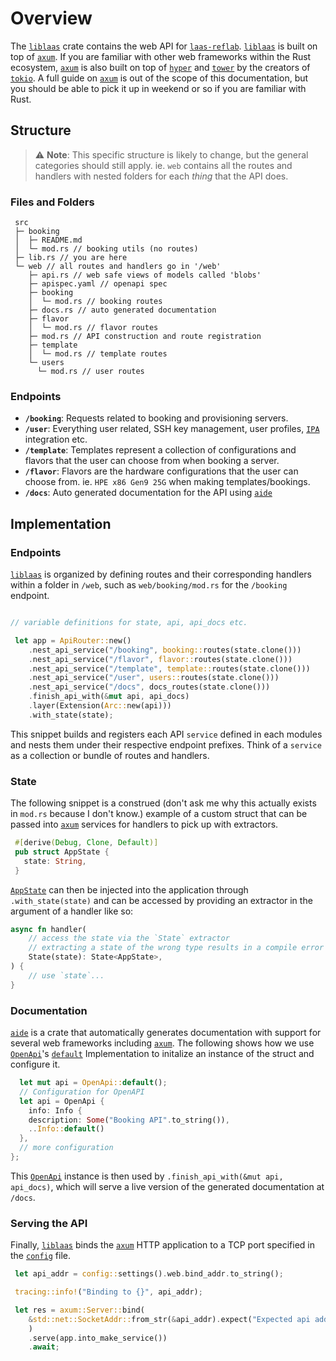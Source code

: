 # Overview

The [`liblaas`] crate contains the web API for [`laas-reflab`]. [`liblaas`]
is built on top of [`axum`]. If you are familiar with other web frameworks
within the Rust ecosystem, [`axum`] is also built on top of [`hyper`]
and [`tower`] by the creators of [`tokio`]. A full guide on [`axum`] is out
of the scope of this documentation, but you should be able
to pick it up in weekend or so if you are familiar with Rust.

## Structure

> ⚠️ **Note**: This specific structure is likely to change, but the general categories should still apply. ie. `web` contains
> all the routes and handlers with nested folders for each _thing_ that the API does.

### Files and Folders

```plaintext
 src
 ├─ booking
 │  ├─ README.md
 │  └─ mod.rs // booking utils (no routes)
 ├─ lib.rs // you are here
 └─ web // all routes and handlers go in '/web'
    ├─ api.rs // web safe views of models called 'blobs'
    ├─ apispec.yaml // openapi spec
    ├─ booking
    │  └─ mod.rs // booking routes
    ├─ docs.rs // auto generated documentation
    ├─ flavor
    │  └─ mod.rs // flavor routes
    ├─ mod.rs // API construction and route registration
    ├─ template
    │  └─ mod.rs // template routes
    └─ users
      └─ mod.rs // user routes
```

### Endpoints

- **`/booking`**: Requests related to booking and provisioning servers.
- **`/user`**: Everything user related, SSH key management, user profiles, [`IPA`] integration etc.
- **`/template`**: Templates represent a collection of configurations and flavors
  that the user can choose from when booking a server.
- **`/flavor`**: Flavors are the hardware configurations that the user can choose from. ie.
  `HPE x86 Gen9 25G` when making templates/bookings.
- **`/docs`**: Auto generated documentation for the API using [`aide`]

## Implementation

### Endpoints

[`liblaas`] is organized by defining routes and their corresponding
handlers within a folder in `/web`, such as `web/booking/mod.rs` for the `/booking`
endpoint.

```rust

// variable definitions for state, api, api_docs etc.

 let app = ApiRouter::new()
    .nest_api_service("/booking", booking::routes(state.clone()))
    .nest_api_service("/flavor", flavor::routes(state.clone()))
    .nest_api_service("/template", template::routes(state.clone()))
    .nest_api_service("/user", users::routes(state.clone()))
    .nest_api_service("/docs", docs_routes(state.clone()))
    .finish_api_with(&mut api, api_docs)
    .layer(Extension(Arc::new(api)))
    .with_state(state);
```

This snippet builds and registers each API `service` defined in
each modules and nests them under their respective endpoint prefixes. Think of a
`service` as a collection or bundle of routes and handlers.

### State

The following snippet is a construed (don't ask me why this actually exists in `mod.rs` because I don't know.)
example of a custom struct that can be passed into [`axum`] services for handlers to pick up with extractors.

```rust
 #[derive(Debug, Clone, Default)]
 pub struct AppState {
   state: String,
 }
```

[`AppState`] can then be injected into the application through `.with_state(state)`
and can be accessed by providing an extractor in the argument of a handler like so:

```rust
async fn handler(
    // access the state via the `State` extractor
    // extracting a state of the wrong type results in a compile error
    State(state): State<AppState>,
) {
    // use `state`...
}
```

### Documentation

[`aide`] is a crate that automatically generates documentation with support for several
web frameworks including [`axum`]. The following shows how we use [`OpenApi`]'s
[`default`](std::default::Default) Implementation to initalize an instance of the struct and configure it.

```rust
  let mut api = OpenApi::default();
  // Configuration for OpenAPI
  let api = OpenApi {
    info: Info {
    description: Some("Booking API".to_string()),
    ..Info::default()
  },
  // more configuration
};
```

This [`OpenApi`] instance is then used by `.finish_api_with(&mut api, api_docs)`, which will serve
a live version of the generated documentation at `/docs`.

### Serving the API

Finally, [`liblaas`] binds the [`axum`] HTTP application to a TCP port specified in the [`config`] file.

```rust
 let api_addr = config::settings().web.bind_addr.to_string();

 tracing::info!("Binding to {}", api_addr);

 let res = axum::Server::bind(
    &std::net::SocketAddr::from_str(&api_addr).expect("Expected api address as a string."),
    )
    .serve(app.into_make_service())
    .await;
```

[`aide`]: aide
[`axum`]: axum
[`hyper`]: https://docs.rs/hyper
[`tower`]: https://docs.rs/tower
[`tokio`]: https://docs.rs/tokio
[`liblaas`]: self
[`laas-reflab`]: ../laas_reflab/index.html
[`IPA`]: ../users/ipa/index.html
[`OpenApi`]: common::prelude::aide::openapi::OpenApi
[`AppState`]: web::AppState
[`config`]: ../config/index.html
